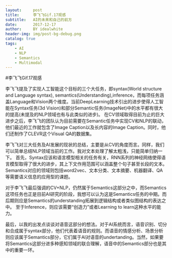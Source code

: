 ```yaml
---
layout:     post
title:      李飞飞Gif.17观感
subtitle:   AI的未来和自己的前方
date:       2017-12-17
author:     BY idealwhite
header-img: img/post-bg-debug.png
catalog: true
tags:
    - AI
    - NLP
    - Semantics
    - Multimodal
---
```

#李飞飞Gif.17观感

李飞飞提及了实现人工智能这个目标的三个大任务，即syntax(World structure and Language syntax), semantics(Understanding),inference，而每项任务涵盖Language和Vision两个维度。当前DeepLearning技术引出的进步使得人工智能在Syntax任务(3d Vision)和部分Semantic任务(ImageNet)中的水平都有很大的提高(未提及的NLP领域也有与此类似的进步)。
在CV领域取得目前为止的巨大进步之后，李飞飞的团队认为目前需要在Semantic任务中实现CV和NLP的联动，他们最近的工作就包含了Image Caption以及长内容的Image Caption。同时，他们还制作了CLEVR这个Visual QA的数据集。

李飞飞对三大任务及AI发展的现状的总结，主要是从CV的角度而言。同样，我们可以简单总结NLP领域当前的工作。我对文本处理了解太粗浅，只能简单归纳一下。
首先，Syntax应该和语言模型相关的任务有关，RNN系列的神经网络使得语言模型取得了很大的进步，其上下文作用范围可以涵盖整个句子甚至长段的文本。
Semantics对应的领域则包括word2vec、文本分类、文本摘要、机器翻译、QA等需要语义信息的应用型的课题。

对于李飞飞最后强调的CV+NLP，仍然属于Semantics这部分之中，而Semantics这项任务也正是目前AI研究的阶段，我想可以认为这是Semantics任务的中期。而后期则应是Semantics的understanding拓展到逻辑结构或者类似图结构的表达之中。
至于Inference，则应该需要“创造力”或者Learning to learn这种水平的能力。

最后，以我的出发点谈谈对语音这部分的想法。对于AI系统而言，语音识别、切分和合成属于syntax部分，他们代表着语音的规则。而语音的情感分析、场景分析则应该属于Semantics部分，它们属于AI对语音的undertanding。当然，如果要将Semantics这部分进多种感知领域的联合理解，语音中的Semantics部分也是其中的重要一环。
